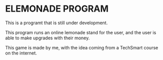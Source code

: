 # ELEMONADE PROGRAM

This is a programt that is still under development. 

This program runs an online lemonade stand for the user, and the user is able to make upgrades with their money.

This game is made by me, with the idea coming from a TechSmart course on the internet.